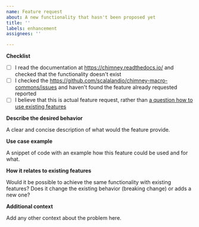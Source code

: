 ```yaml
---
name: Feature request
about: A new functionality that hasn't been proposed yet
title: ''
labels: enhancement
assignees: ''

---
```


**Checklist**

- [ ] I read the documentation at https://chimney.readthedocs.io/ and checked that the functionality doesn't exist
- [ ] I checked the https://github.com/scalalandio/chimney-macro-commons/issues and haven't found the feature already requested reported
- [ ] I believe that this is actual feature request, rather than [a question how to use existing features](https://github.com/scalalandio/chimney/discussions)

**Describe the desired behavior**

A clear and concise description of what would the feature provide.

**Use case example**

A snippet of code with an example how this feature could be used and for what.

**How it relates to existing features**

Would it be possible to achieve the same functionality with existing features? Does it change the existing behavior (breaking change) or adds a new one?

**Additional context**

Add any other context about the problem here.
